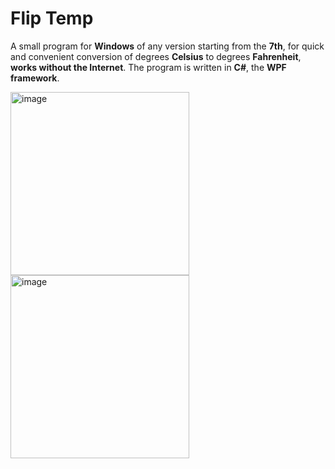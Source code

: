 # Flip Temp
A small program for **Windows** of any version starting from the **7th**, for quick and convenient conversion of degrees **Celsius** to degrees **Fahrenheit**, **works without the Internet**. 
The program is written in **C#**, the **WPF** **framework**.

<img width="286" height="293" alt="image" src="https://github.com/user-attachments/assets/47662b07-308b-4079-bef4-6b3d50b7320c" />
<img width="286" height="293" alt="image" src="https://github.com/user-attachments/assets/2af4993e-ea28-4f2e-8377-98bef54e34a1" />
